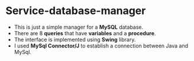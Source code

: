 # Service-database-manager

- This is just a simple manager for a **MySQL** database.
- There are 8 **queries** that have **variables** and a **procedure**.
- The interface is implemented using **Swing** library.
- I used **MySql Connector/J** to establish a connection between Java and MySql.

